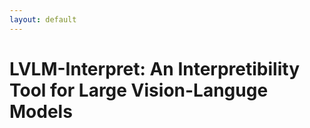 ```yaml
---
layout: default
---
```


# LVLM-Interpret: An Interpretibility Tool for Large Vision-Languge Models
